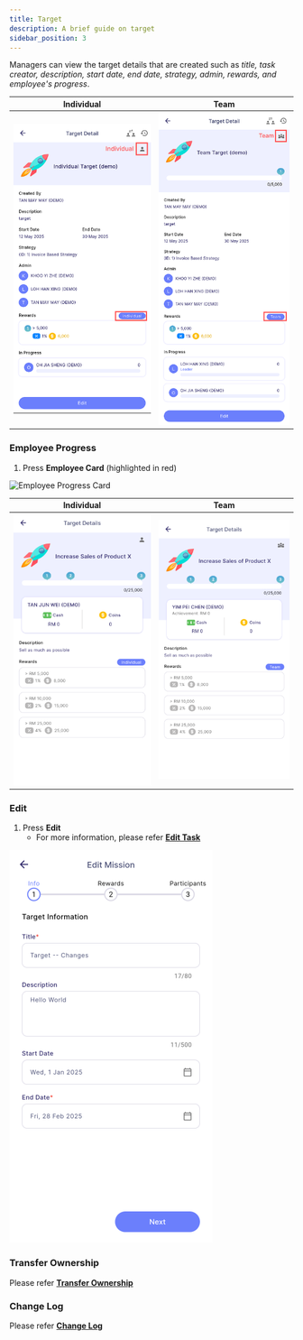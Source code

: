 ```yaml
---
title: Target
description: A brief guide on target
sidebar_position: 3
---
```


Managers can view the target details that are created such as *title, task creator, description, start date, end date, strategy, admin, rewards, and employee's progress*.

| Individual                                                                               | Team                                                                         |
| ---------------------------------------------------------------------------------------- | ---------------------------------------------------------------------------- |
| ![Individual](../../../../../static/img/integration/vision/task/mgrIndividualTarget.png) | ![Team](../../../../../static/img/integration/vision/task/mgrTeamTarget.png) |

### Employee Progress

1. Press **Employee Card** (highlighted in red)

![Employee Progress Card](../../../../../static/img/integration/vision/task/empProgressTarget.png)

| Individual                                                                         | Team                                                                   |
| ---------------------------------------------------------------------------------- | ---------------------------------------------------------------------- |
| ![Individual](../../../../../static/img/integration/vision/task/individualEmp.png) | ![Team](../../../../../static/img/integration/vision/task/teamEmp.png) |

### Edit

1. Press **Edit**
   - For more information, please refer [**Edit Task**](task_creation/task-edit)

![Edit Target](../../../../../static/img/integration/vision/task/editTarget.png)

### Transfer Ownership

Please refer [**Transfer Ownership**](assignment/#transfer-ownership)

### Change Log

Please refer [**Change Log**](assignment/#change-log)
